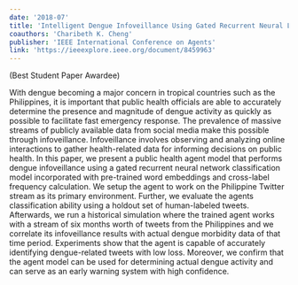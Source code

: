 ```yaml
---
date: '2018-07'
title: 'Intelligent Dengue Infoveillance Using Gated Recurrent Neural Learning and Cross-Label Frequencies'
coauthors: 'Charibeth K. Cheng'
publisher: 'IEEE International Conference on Agents'
link: 'https://ieeexplore.ieee.org/document/8459963'
---
```


(Best Student Paper Awardee)

With dengue becoming a major concern in tropical countries such as the Philippines, it is important that public health officials are able to accurately determine the presence and magnitude of dengue activity as quickly as possible to facilitate fast emergency response. The prevalence of massive streams of publicly available data from social media make this possible through infoveillance. Infoveillance involves observing and analyzing online interactions to gather health-related data for informing decisions on public health. In this paper, we present a public health agent model that performs dengue infoveillance using a gated recurrent neural network classification model incorporated with pre-trained word embeddings and cross-label frequency calculation. We setup the agent to work on the Philippine Twitter stream as its primary environment. Further, we evaluate the agents classification ability using a holdout set of human-labeled tweets. Afterwards, we run a historical simulation where the trained agent works with a stream of six months worth of tweets from the Philippines and we correlate its infoveillance results with actual dengue morbidity data of that time period. Experiments show that the agent is capable of accurately identifying dengue-related tweets with low loss. Moreover, we confirm that the agent model can be used for determining actual dengue activity and can serve as an early warning system with high confidence.
